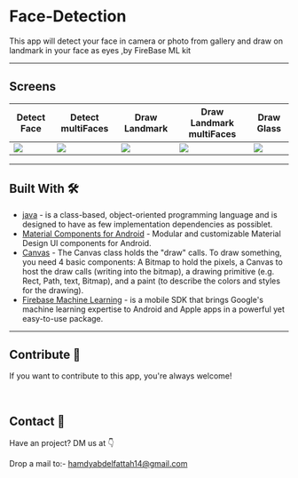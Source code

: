 # Face-Detection
This app will detect your face in camera or photo from gallery and draw on landmark in your face as eyes ,by FireBase ML kit 

<hr>

## Screens
Detect Face | Detect multiFaces | Draw Landmark | Draw Landmark multiFaces | Draw Glass  
--- | --- | --- | --- | ---
![](https://user-images.githubusercontent.com/43134132/70743722-0b611d80-1d29-11ea-990f-9c95349028fc.jpg) |![](https://user-images.githubusercontent.com/43134132/70743724-0bf9b400-1d29-11ea-8aeb-4fe0000cb792.jpg) |![](https://user-images.githubusercontent.com/43134132/70743721-0b611d80-1d29-11ea-8b1a-bfd8172460fc.jpg) |![](https://user-images.githubusercontent.com/43134132/70743726-0bf9b400-1d29-11ea-86c4-0cff39691ce0.jpg) |![](https://user-images.githubusercontent.com/43134132/70743727-0bf9b400-1d29-11ea-85dd-7ae2de7dd69f.jpg) 
<hr>

## Built With 🛠
- [java](https://www.geeksforgeeks.org/introduction-to-java/) - is a class-based, object-oriented programming language and is designed to have as few implementation dependencies as possiblet.
- [Material Components for Android](https://github.com/material-components/material-components-android) - Modular and customizable Material Design UI components for Android.
- [Canvas](https://developer.android.com/reference/android/graphics/Canvas?authuser=1) - The Canvas class holds the "draw" calls. To draw something, you need 4 basic components: A Bitmap to hold the pixels, a Canvas to host the draw calls (writing into the bitmap), a drawing primitive (e.g. Rect, Path, text, Bitmap), and a paint (to describe the colors and styles for the drawing).
- [Firebase Machine Learning](https://firebase.google.com/docs/ml) - is a mobile SDK that brings Google's machine learning expertise to Android and Apple apps in a powerful yet easy-to-use package.

<hr>

## Contribute 🤝
If you want to contribute to this app, you're always welcome!

<br>

## Contact 📩
Have an project? DM us at 👇

Drop a mail to:- hamdyabdelfattah14@gmail.com

<br>

<br />
